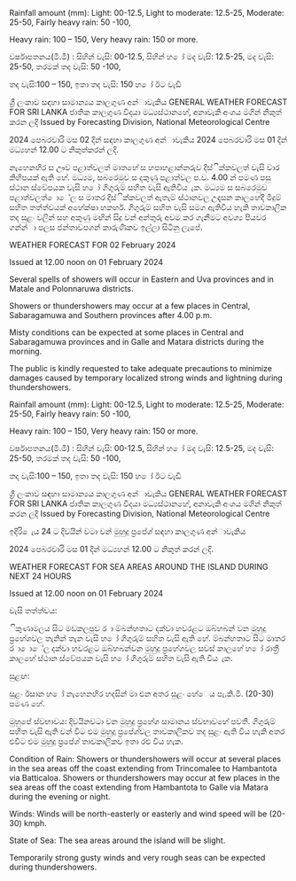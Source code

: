 Rainfall amount (mm): Light: 00-12.5, Light to moderate: 12.5-25, Moderate: 25-50, Fairly heavy rain: 50 -100,

Heavy rain: 100 – 150, Very heavy rain: 150 or more.

වර්ෂාපතනය(මි.මී) : සිහින් වැසි: 00-12.5, සිහින් හ ෝ මද වැසි: 12.5-25, මද වැසි: 25-50, තරමක් තද වැසි: 50 -100,

තද වැසි:100 – 150, ඉතා තද වැසි: 150 හ ෝ ඊට වැඩි

ශ්‍රී ලංකාව සඳහා සාමාන්‍යය කාලගුණ අන්‍ාවැකිය GENERAL WEATHER FORECAST FOR SRI LANKA ජාතික කාලගුණ විදයා මධ්‍යස්ථානහේ, අනාවැකි අංශය මගින් නිකුත් කරන ලදි Issued by Forecasting Division, National Meteorological Centre

2024 පෙබරවාරි මස 02 දින්‍ සඳහා කාලගුණ අන්‍ාවැකිය 2024 පෙබරවාරි මස 01 දින්‍ මධ්‍යහන්‍ 12.00 ට නිකුත්කරන්‍ ලදි.

නැහෙනහිර ස ඌව පළාත්වලත් මාතහේ ස හපාහළාන්නරුව දිස්ික්කවලත් වැසි වාර කිහිපයක් ඇති හේ. මධ්‍යම, සබරෙමුව ස දකුණු පළාත්වල ප.ව. 4.00 න් පමණ පසු ස්ථාන ස්වේපයක වැසි හ ෝ ගිගුරුම් සහිත වැසි ඇතිවිය ැක. මධ්‍යම ස සබරෙමුව පළාත්වලත් ොේල ස මාතර දිස්ික්කවලත් ඇතැම් ස්ථානවල උදෑසන කාලහේදී මීදුම් සහිත තත්ත්වයක් අහේක්ෂා හකහර්. ගිගුරුම් සහිත වැසි සමග ඇතිවිය හැකි තාවකාලික තද සුළං වලින් සහ අකුණු මඟින් සිදු වන්‍ අන්‍තුරු අවම කර ගැනීමට අවශ්‍ය පියවර ගන්න්‍ා පලස ජන්‍තාවපගන් කාරුණිකව ඉල්ලා සිටිනු ලැපේ.

WEATHER FORECAST FOR 02 February 2024

Issued at 12.00 noon on 01 February 2024

Several spells of showers will occur in Eastern and Uva provinces and in Matale and Polonnaruwa districts.

Showers or thundershowers may occur at a few places in Central, Sabaragamuwa and Southern provinces after 4.00 p.m.

Misty conditions can be expected at some places in Central and Sabaragamuwa provinces and in Galle and Matara districts during the morning.

The public is kindly requested to take adequate precautions to minimize damages caused by temporary localized strong winds and lightning during thundershowers.

Rainfall amount (mm): Light: 00-12.5, Light to moderate: 12.5-25, Moderate: 25-50, Fairly heavy rain: 50 -100,

Heavy rain: 100 – 150, Very heavy rain: 150 or more.

වර්ෂාපතනය(මි.මී) : සිහින් වැසි: 00-12.5, සිහින් හ ෝ මද වැසි: 12.5-25, මද වැසි: 25-50, තරමක් තද වැසි: 50 -100,

තද වැසි:100 – 150, ඉතා තද වැසි: 150 හ ෝ ඊට වැඩි

ශ්‍රී ලංකාව සඳහා සාමාන්‍යය කාලගුණ අන්‍ාවැකිය GENERAL WEATHER FORECAST FOR SRI LANKA ජාතික කාලගුණ විදයා මධ්‍යස්ථානහේ, අනාවැකි අංශය මගින් නිකුත් කරන ලදි Issued by Forecasting Division, National Meteorological Centre

ඉදිරි ෙැය 24 ට දිවයින්‍ වටා වන්‍ මුහුදු ප්‍රපේශ්‍ සඳහා කාලගුණ අන්‍ාවැකිය

2024 පෙබරවාරි මස 01 දින්‍ මධ්‍යහන්‍ 12.00 ට නිකුත් කරන්‍ ලදි.

WEATHER FORECAST FOR SEA AREAS AROUND THE ISLAND DURING NEXT 24 HOURS

Issued at 12.00 noon on 01 February 2024

වැසි තත්ත්වය:

ිකුණාමලය සිට මඩකලපුව ර ා ම්බන්හතාට දක්වා හවරළට ඔබ්හබන් වන මුහුදු ප්‍රහේශවල තැනින් තැන වැසි හ ෝ ගිගුරුම් සහිත වැසි ඇති හේ. ම්බන්හතාට සිට මාතර ර ා ොේල දක්වා හවරළට ඔබ්හබන්වන මුහුදු ප්‍රහේශවල සවස් කාලහේ හ ෝ රාත්‍රී කාලහේ ස්ථාන ස්වේපයක වැසි හ ෝ ගිගුරුම් සහිත වැසි ඇති විය ැක.

සුළඟ:

සුළං ඊසාන හ ෝ නැහෙනහිර හදසින් මා එන අතර සුළං හේෙය පැ.කි.මී. (20-30) පමණ හේ.

මුහුපේ ස්වභාවය: දිවයිනවටා වන මුහුදු ප්‍රහේශ සාමානය ස්වභාවහේ පවතී. ගිගුරුම් සහිත වැසි ඇති වන්‍ විට එම මුහුදු ප්‍රපේශ්‍වල තාවකාලිකව තද සුළං ඇති විය හැකි අතර එවිට එම මුහුදු ප්‍රපේශ්‍ තාවකාලිකව ඉතා රළු විය හැක.

Condition of Rain: Showers or thundershowers will occur at several places in the sea areas off the coast extending from Trincomalee to Hambantota via Batticaloa. Showers or thundershowers may occur at few places in the sea areas off the coast extending from Hambantota to Galle via Matara during the evening or night.

Winds: Winds will be north-easterly or easterly and wind speed will be (20-30) kmph.

State of Sea: The sea areas around the island will be slight.

Temporarily strong gusty winds and very rough seas can be expected during thundershowers.